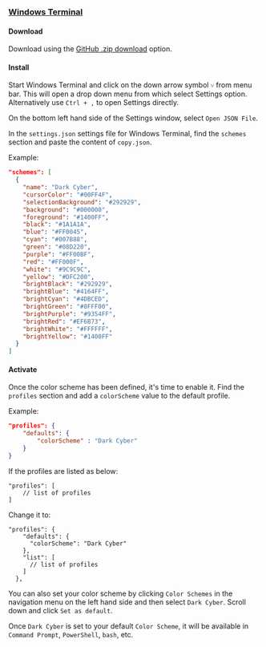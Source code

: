 ### [Windows Terminal](https://learn.microsoft.com/en-us/windows/terminal/)

#### Download

Download using the [GitHub .zip download](https://github.com/jonypeixoto/Dark-Cyber-Windows-Terminal/archive/master.zip) option.

#### Install

Start Windows Terminal and click on the down arrow symbol `˅` from menu bar. This will open a drop down menu from which select Settings option. Alternatively use `Ctrl + ,` to open Settings directly.

On the bottom left hand side of the Settings window, select `Open JSON File`.

In the `settings.json` settings file for Windows Terminal, find the `schemes` section and paste the content of `copy.json`.

Example:

```json
"schemes": [
  {
    "name": "Dark Cyber",
    "cursorColor": "#00FF4F",
    "selectionBackground": "#292929",
    "background": "#000000",
    "foreground": "#1400FF",
    "black": "#1A1A1A",
    "blue": "#FF0045",
    "cyan": "#007B88",
    "green": "#08D220",
    "purple": "#FF00BF",
    "red": "#FF000F",
    "white": "#9C9C9C",
    "yellow": "#DFC200",
    "brightBlack": "#292929",
    "brightBlue": "#4164FF",
    "brightCyan": "#4DBCED",
    "brightGreen": "#8FFF00",
    "brightPurple": "#9354FF",
    "brightRed": "#EF6B73",
    "brightWhite": "#FFFFFF",
    "brightYellow": "#1400FF"
  }
]
```

#### Activate

Once the color scheme has been defined, it's time to enable it. Find the `profiles` section and add a `colorScheme` value to the default profile.

Example:

```json
"profiles": {
    "defaults": {
        "colorScheme" : "Dark Cyber"
    }
}
```

If the profiles are listed as below:

```jsonc
"profiles": [
    // list of profiles
]
```

Change it to:

```jsonc
"profiles": {
    "defaults": {
      "colorScheme": "Dark Cyber"
    },
    "list": [
      // list of profiles
    ]
  },
```

You can also set your color scheme by clicking `Color Schemes` in the navigation menu on the left hand side and then select `Dark Cyber`. Scroll down and click `Set as default`.

Once `Dark Cyber` is set to your default `Color Scheme`, it will be available in `Command Prompt`, `PowerShell`, `bash`, etc.
